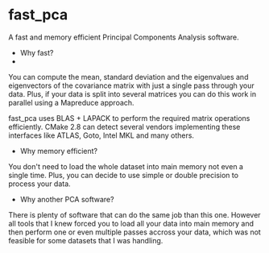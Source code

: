 fast_pca
========

A fast and memory efficient Principal Components Analysis software.

- Why fast?
- 
You can compute the mean, standard deviation and the eigenvalues and
eigenvectors of the covariance matrix with just a single pass through
your data. Plus, if your data is split into several matrices you
can do this work in parallel using a Mapreduce approach.

fast_pca uses BLAS + LAPACK to perform the required matrix operations efficiently. CMake 2.8 can detect several vendors implementing these interfaces like ATLAS, Goto, Intel MKL and many others.

- Why memory efficient?

You don't need to load the whole dataset into main memory not even a
single time. Plus, you can decide to use simple or double precision to
process your data.

- Why another PCA software?

There is plenty of software that can do the same job than this
one. However all tools that I knew forced you to load all your data
into main memory and then perform one or even multiple passes accross
your data, which was not feasible for some datasets that I was handling.
